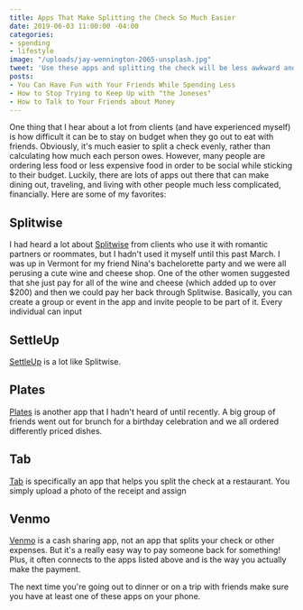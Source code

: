 ```yaml
---
title: Apps That Make Splitting the Check So Much Easier
date: 2019-06-03 11:00:00 -04:00
categories:
- spending
- lifestyle
image: "/uploads/jay-wennington-2065-unsplash.jpg"
tweet: 'Use these apps and splitting the check will be less awkward and complicated. '
posts:
- You Can Have Fun with Your Friends While Spending Less
- How to Stop Trying to Keep Up with "the Joneses"
- How to Talk to Your Friends about Money
---
```


One thing that I hear about a lot from clients (and have experienced myself) is how difficult it can be to stay on budget when they go out to eat with friends. Obviously, it's much easier to split a check evenly, rather than calculating how much each person owes. However, many people are ordering less food or less expensive food in order to be social while sticking to their budget. Luckily, there are lots of apps out there that can make dining out, traveling, and living with other people much less complicated, financially. Here are some of my favorites:

## Splitwise

I had heard a lot about [Splitwise](https://www.splitwise.com/) from clients who use it with romantic partners or roommates, but I hadn't used it myself until this past March. I was up in Vermont for my friend Nina's bachelorette party and we were all perusing a cute wine and cheese shop. One of the other women suggested that she just pay for all of the wine and cheese (which added up to over $200) and then we could pay her back through Splitwise. Basically, you can create a group or event in the app and invite people to be part of it. Every individual can input 

## SettleUp

[SettleUp](https://settleup.io/) is a lot like Splitwise. 

## Plates

[Plates](http://plates.splitwise.com/) is another app that I hadn't heard of until recently. A big group of friends went out for brunch for a birthday celebration and we all ordered differently priced dishes. 

## Tab

[Tab](https://www.tabapp.co/) is specifically an app that helps you split the check at a restaurant. You simply upload a photo of the receipt and assign 

## Venmo

[Venmo](https://venmo.com/) is a cash sharing app, not an app that splits your check or other expenses. But it's a really easy way to pay someone back for something! Plus, it often connects to the apps listed above and is the way you actually make the payment.

The next time you're going out to dinner or on a trip with friends make sure you have at least one of these apps on your phone.